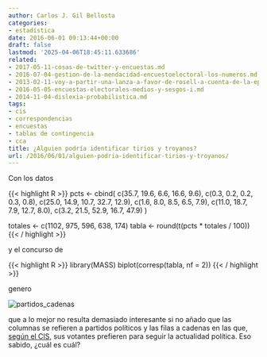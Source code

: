 ```yaml
---
author: Carlos J. Gil Bellosta
categories:
- estadística
date: 2016-06-01 09:13:44+00:00
draft: false
lastmod: '2025-04-06T18:45:11.633686'
related:
- 2017-05-11-cosas-de-twitter-y-encuestas.md
- 2016-07-04-gestion-de-la-mendacidad-encuestoelectoral-los-numeros.md
- 2013-02-11-voy-a-partir-una-lanza-a-favor-de-rosell-a-cuenta-de-la-epa.md
- 2016-05-05-encuestas-electorales-medios-y-sesgos-i.md
- 2014-11-04-dislexia-probabilistica.md
tags:
- cis
- correspondencias
- encuestas
- tablas de contingencia
- cca
title: ¿Alguien podría identificar tirios y troyanos?
url: /2016/06/01/alguien-podria-identificar-tirios-y-troyanos/
---
```


Con los datos


{{< highlight R >}}
pcts <- cbind(
  c(35.7, 19.6, 6.6, 16.6, 9.6),
  c(0.3, 0.2, 0.2, 0.3, 0.8),
  c(25.0, 14.9, 10.7, 32.7, 12.9),
  c(1.6, 8.0, 8.5, 6.5, 7.9),
  c(11.0, 18.7, 7.9, 12.7, 8.0),
  c(3.2, 21.5, 52.9, 16.7, 47.9)
)

totales <- c(1102, 975, 596, 638,	174)
tabla <- round(t(pcts * totales / 100))
{{< / highlight >}}

y el concurso de

{{< highlight R >}}
library(MASS)
biplot(corresp(tabla, nf = 2))
{{< / highlight >}}

genero

![partidos_cadenas](/wp-uploads/2016/05/partidos_cadenas.png#center)

que a lo mejor no resulta demasiado interesante si no añado que las columnas se refieren a partidos políticos y las filas a cadenas en las que, [según el CIS](http://www.cis.es/cis/export/sites/default/-Archivos/Marginales/3120_3139/3126/cru3126votog2015.html), sus votantes prefieren para seguir la actualidad política. Eso sabido, ¿cuál es cuál?